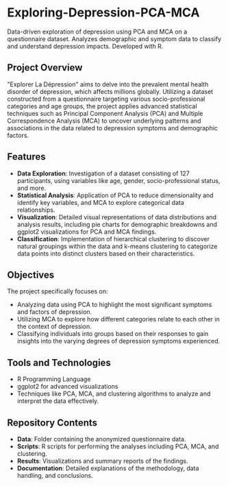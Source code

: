 # Exploring-Depression-PCA-MCA
Data-driven exploration of depression using PCA and MCA on a questionnaire dataset. Analyzes demographic and symptom data to classify and understand depression impacts. Developed with R.

## Project Overview

"Explorer La Dépression" aims to delve into the prevalent mental health disorder of depression, which affects millions globally. Utilizing a dataset constructed from a questionnaire targeting various socio-professional categories and age groups, the project applies advanced statistical techniques such as Principal Component Analysis (PCA) and Multiple Correspondence Analysis (MCA) to uncover underlying patterns and associations in the data related to depression symptoms and demographic factors.

## Features

- **Data Exploration**: Investigation of a dataset consisting of 127 participants, using variables like age, gender, socio-professional status, and more.
- **Statistical Analysis**: Application of PCA to reduce dimensionality and identify key variables, and MCA to explore categorical data relationships.
- **Visualization**: Detailed visual representations of data distributions and analysis results, including pie charts for demographic breakdowns and ggplot2 visualizations for PCA and MCA findings.
- **Classification**: Implementation of hierarchical clustering to discover natural groupings within the data and k-means clustering to categorize data points into distinct clusters based on their characteristics.

## Objectives

The project specifically focuses on:
- Analyzing data using PCA to highlight the most significant symptoms and factors of depression.
- Utilizing MCA to explore how different categories relate to each other in the context of depression.
- Classifying individuals into groups based on their responses to gain insights into the varying degrees of depression symptoms experienced.

## Tools and Technologies

- R Programming Language
- ggplot2 for advanced visualizations
- Techniques like PCA, MCA, and clustering algorithms to analyze and interpret the data effectively.

## Repository Contents

- **Data**: Folder containing the anonymized questionnaire data.
- **Scripts**: R scripts for performing the analyses including PCA, MCA, and clustering.
- **Results**: Visualizations and summary reports of the findings.
- **Documentation**: Detailed explanations of the methodology, data handling, and conclusions.
